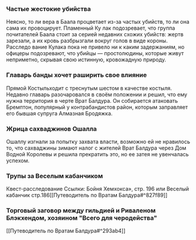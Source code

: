 ### Частые жестокие убийства
Неясно, то ли вера в Баала процветает из-за частых
убийств, то ли она сама их провоцирует. Пламенный Ку
лак подозревает, что группа почитателей Баала стоит за
серией недавних схожих убийств: жертв зарезали, а их
кровь разбрызгали вокруг голов в виде короны. Расследо
вание Кулака пока не привело ни к каким задержаниям,
но офицеры подозревают, что убийцы — простолюдины,
которые живут неприметно, скрывая свою истинную,
кровожадную природу.
### Главарь банды хочет раширить свое влияние
Прямой Костыльходит
с треснутым шестом в качестве костыля. Недавно главарь
разочаровался в своём положении и решил, что ему нужна
территория в черте Врат Балдура. Он собирается атаковать
Бремптон, популярный у контрабандистов район, которым
заправляет его бывшая супруга Алмазная Бродяжка.
### Жрица сахваджинов Ошалла
Ошаллу изгнали за попытку захвата власти, возможно ей не нравилось то, что сахваджины зимают налог с жителей Врат Балдура через Дом Водной Королевы и решила прекратить это, но ее затея не увенчалась успехом.

### Трупы за Веселым кабанчиком
Квест-расследование
Ссылки: Бойня Хемхокса», стр. 196 или Веселый кабанчик стр.186[[Путеводитель по Вратам Балдура#^827f89]]

### Торговый заговор между гильдией и Риваленом Блэкхендом, хозяином "Всего для черодейства"
[[Путеводитель по Вратам Балдура#^293ab4]]